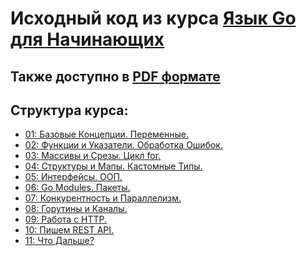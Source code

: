 # Исходный код из курса <a href="https://medium.com/@zhashkevych/%D1%8F%D0%B7%D1%8B%D0%BA-go-%D0%B4%D0%BB%D1%8F-%D0%BD%D0%B0%D1%87%D0%B8%D0%BD%D0%B0%D1%8E%D1%89%D0%B8%D1%85-00-%D0%BF%D0%BE%D1%87%D0%B5%D0%BC%D1%83-go-9c7483b851a9">Язык Go для Начинающих</a>

## Также доступно в <a href="https://github.com/zhashkevych/go-basics/blob/master/%D0%AF%D0%B7%D1%8B%D0%BA%20Go%20%D0%94%D0%BB%D1%8F%20%D0%9D%D0%B0%D1%87%D0%B8%D0%BD%D0%B0%D1%8E%D1%89%D0%B8%D1%85%20%D0%9C.%20%D0%96%D0%B0%D1%88%D0%BA%D0%B5%D0%B2%D0%B8%D1%87.pdf">PDF формате</a>

## Структура курса:
*  <a href="https://medium.com/@zhashkevych/%D1%8F%D0%B7%D1%8B%D0%BA-go-%D0%B4%D0%BB%D1%8F-%D0%BD%D0%B0%D1%87%D0%B8%D0%BD%D0%B0%D1%8E%D1%89%D0%B8%D1%85-01-%D0%B1%D0%B0%D0%B7%D0%BE%D0%B2%D1%8B%D0%B5-%D0%BA%D0%BE%D0%BD%D1%86%D0%B5%D0%BF%D1%86%D0%B8%D0%B8-%D0%BF%D0%B5%D1%80%D0%B5%D0%BC%D0%B5%D0%BD%D0%BD%D1%8B%D0%B5-5218249811aa">01: Базовые Концепции. Переменные.</a>
*  <a href="https://medium.com/@zhashkevych/%D1%8F%D0%B7%D1%8B%D0%BA-go-%D0%B4%D0%BB%D1%8F-%D0%BD%D0%B0%D1%87%D0%B8%D0%BD%D0%B0%D1%8E%D1%89%D0%B8%D1%85-02-%D1%84%D1%83%D0%BD%D0%BA%D1%86%D0%B8%D0%B8-%D0%B8-%D1%83%D0%BA%D0%B0%D0%B7%D0%B0%D1%82%D0%B5%D0%BB%D0%B8-%D0%BE%D0%B1%D1%80%D0%B0%D0%B1%D0%BE%D1%82%D0%BA%D0%B0-%D0%BE%D1%88%D0%B8%D0%B1%D0%BE%D0%BA-5e289900bbed">02: Функции и Указатели. Обработка Ошибок.</a>
*  <a href="https://medium.com/@zhashkevych/%D1%8F%D0%B7%D1%8B%D0%BA-go-%D0%B4%D0%BB%D1%8F-%D0%BD%D0%B0%D1%87%D0%B8%D0%BD%D0%B0%D1%8E%D1%89%D0%B8%D1%85-03-%D0%BC%D0%B0%D1%81%D1%81%D0%B8%D0%B2%D1%8B-%D0%B8-%D1%81%D1%80%D0%B5%D0%B7%D1%8B-%D1%86%D0%B8%D0%BA%D0%BB-for-5cecb10eef0e">03: Массивы и Срезы. Цикл for.</a>
*  <a href="https://medium.com/@zhashkevych/%D1%8F%D0%B7%D1%8B%D0%BA-go-%D0%B4%D0%BB%D1%8F-%D0%BD%D0%B0%D1%87%D0%B8%D0%BD%D0%B0%D1%8E%D1%89%D0%B8%D1%85-04-%D1%81%D1%82%D1%80%D1%83%D0%BA%D1%82%D1%83%D1%80%D1%8B-%D0%B8-%D0%BC%D0%B0%D0%BF%D1%8B-%D0%BA%D0%B0%D1%81%D1%82%D0%BE%D0%BC%D0%BD%D1%8B%D0%B5-%D1%82%D0%B8%D0%BF%D1%8B-39e981375359">04: Структуры и Мапы. Кастомные Типы.</a>
*  <a href="https://medium.com/@zhashkevych/%D1%8F%D0%B7%D1%8B%D0%BA-go-%D0%B4%D0%BB%D1%8F-%D0%BD%D0%B0%D1%87%D0%B8%D0%BD%D0%B0%D1%8E%D1%89%D0%B8%D1%85-05-%D0%B8%D0%BD%D1%82%D0%B5%D1%80%D1%84%D0%B5%D0%B9%D1%81%D1%8B-%D0%BE%D0%BE%D0%BF-531a91d654d7">05: Интерфейсы. ООП.</a>
*  <a href="https://medium.com/@zhashkevych/%D1%8F%D0%B7%D1%8B%D0%BA-go-%D0%B4%D0%BB%D1%8F-%D0%BD%D0%B0%D1%87%D0%B8%D0%BD%D0%B0%D1%8E%D1%89%D0%B8%D1%85-06-go-modules-%D0%BF%D0%B0%D0%BA%D0%B5%D1%82%D1%8B-8ee55ca0f134">06: Go Modules. Пакеты.</a>
*  <a href="https://medium.com/@zhashkevych/%D1%8F%D0%B7%D1%8B%D0%BA-go-%D0%B4%D0%BB%D1%8F-%D0%BD%D0%B0%D1%87%D0%B8%D0%BD%D0%B0%D1%8E%D1%89%D0%B8%D1%85-07-%D0%BA%D0%BE%D0%BD%D0%BA%D1%83%D1%80%D0%B5%D0%BD%D1%82%D0%BD%D0%BE%D1%81%D1%82%D1%8C-%D0%B8-%D0%BF%D0%B0%D1%80%D0%B0%D0%BB%D0%BB%D0%B5%D0%BB%D0%B8%D0%B7%D0%BC-42fec3300c6c">07: Конкурентность и Параллелизм.</a>
*  <a href="https://medium.com/@zhashkevych/%D1%8F%D0%B7%D1%8B%D0%BA-go-%D0%B4%D0%BB%D1%8F-%D0%BD%D0%B0%D1%87%D0%B8%D0%BD%D0%B0%D1%8E%D1%89%D0%B8%D1%85-08-%D0%B3%D0%BE%D1%80%D1%83%D1%82%D0%B8%D0%BD%D1%8B-%D0%B8-%D0%BA%D0%B0%D0%BD%D0%B0%D0%BB%D1%8B-b9e534dbc789">08: Горутины и Каналы.</a>
*  <a href="https://medium.com/@zhashkevych/%D1%8F%D0%B7%D1%8B%D0%BA-go-%D0%B4%D0%BB%D1%8F-%D0%BD%D0%B0%D1%87%D0%B8%D0%BD%D0%B0%D1%8E%D1%89%D0%B8%D1%85-09-%D1%80%D0%B0%D0%B1%D0%BE%D1%82%D0%B0-%D1%81-http-5a60bf8033a6">09: Работа с HTTP.</a>
*  <a href="https://medium.com/@zhashkevych/%D1%8F%D0%B7%D1%8B%D0%BA-go-%D0%B4%D0%BB%D1%8F-%D0%BD%D0%B0%D1%87%D0%B8%D0%BD%D0%B0%D1%8E%D1%89%D0%B8%D1%85-10-%D0%BF%D0%B8%D1%88%D0%B5%D0%BC-rest-api-50a5c6b516e9">10: Пишем REST API.</a>
*  <a href="https://medium.com/@zhashkevych/%D1%8F%D0%B7%D1%8B%D0%BA-go-%D0%B4%D0%BB%D1%8F-%D0%BD%D0%B0%D1%87%D0%B8%D0%BD%D0%B0%D1%8E%D1%89%D0%B8%D1%85-11-%D1%87%D1%82%D0%BE-%D0%B4%D0%B0%D0%BB%D1%8C%D1%88%D0%B5-d2883e3a29c1">11: Что Дальше?</a>
